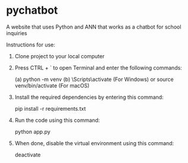 # pychatbot
A website that uses Python and ANN that works as a chatbot for school inquiries

Instructions for use:

1. Clone project to your local computer
2. Press CTRL + ` to open Terminal and enter the following commands:
    
    (a) python -m venv <name of your virtual environment>
    (b) <venv name>\Scripts\activate (For Windows) or source venv/bin/activate (For macOS)

3. Install the required dependencies by entering this command:

    pip install -r requirements.txt

4. Run the code using this command:

    python app.py

5. When done, disable the virtual environment using this command:

    deactivate

    